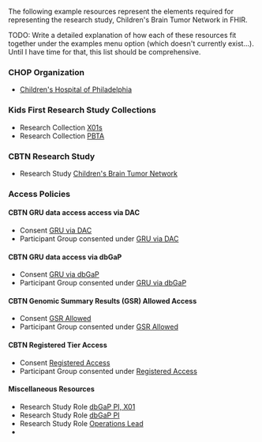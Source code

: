 The following example resources represent the elements required for 
representing the research study, Children's Brain Tumor Network in FHIR. 

TODO: Write a detailed explanation of how each of these resources fit together 
under the examples menu option (which doesn't currently exist...). Until I have
time for that, this list should be comprehensive. 

### CHOP Organization
* [Children's Hospital of Philadelphia](Organization-kf-research-study-organization-chop.html)

### Kids First Research Study Collections
* Research Collection [X01s](List-ncpi-research-collection-kfx01.html)
* Research Collection [PBTA](List-ncpi-research-collection-pbta.html)

### CBTN Research Study
* Research Study [Children's Brain Tumor Network](ResearchStudy-kf-research-study-cbtn.html)

### Access Policies
#### CBTN GRU data access access via DAC
* Consent [GRU via DAC](Consent-kf-gru-dac-consent.html)
* Participant Group consented under [GRU via DAC](Group-kf-research-study-cbtn-participants.html)

#### CBTN GRU data access via dbGaP
* Consent [GRU via dbGaP](Consent-kf-gru-dbgap-consent.html)
* Participant Group consented under [GRU via dbGaP](Group-kf-research-study-cbtn-participants.html)

#### CBTN Genomic Summary Results (GSR) Allowed Access
* Consent [GSR Allowed](Consent-kf-gsr-allowed-access.html)
* Participant Group consented under [GSR Allowed](Group-kf-research-study-cbtn-participants.html)

#### CBTN Registered Tier Access
* Consent [Registered Access](Consent-kf-gsr-allowed-access.html)
* Participant Group consented under [Registered Access](Group-kf-research-study-cbtn-participants.html)

#### Miscellaneous Resources
* Research Study Role [dbGaP PI, X01](PractitionerRole-kf-research-study-personnel-role-pi-x01.html)
* Research Study Role [dbGaP PI](PractitionerRole-kf-research-study-personnel-role-pi.html)
* Research Study Role [Operations Lead](PractitionerRole-kf-research-study-personnel-role-op-lead.html)
* 